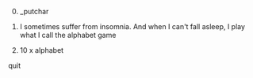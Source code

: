0. _putchar

1. I sometimes suffer from insomnia. And when I can't fall asleep, I play what I call the alphabet game

2. 10 x alphabet

quit
